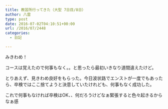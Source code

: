 ```yaml
---
title: 教習所行ってきた（大型 7日目/8日）
author: 八雲
type: post
date: 2016-07-02T04:10:51+00:00
url: /2016/07/2448
categories:
  - 日記

---
```

みきわめ！

コースは覚えたので何事もなく。。と思ったら最初いきなり道間違えたけど。

とりあえず、見きわめ良好をもらった。今日波状路でエンストが一度でもあったら、卒検ではここ捨てようと決意していたけれども、何事もなく成功した。

これで何事もなければ卒検はOK、、何だろうけどなぁ緊張すると色々起きるからなぁ感